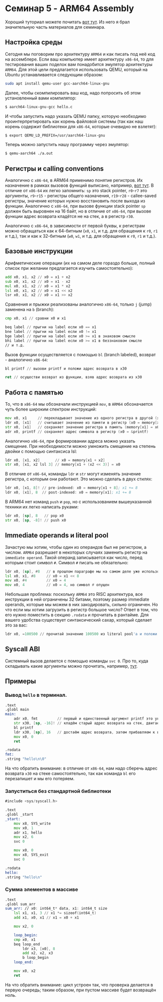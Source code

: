 # Семинар 5 - ARM64 Assembly

Хороший туториал можете почитать [вот тут](https://modexp.wordpress.com/2018/10/30/arm64-assembly/). Из него я брал значительную часть материалов для семинара.

## Настройка среды

Сегодня мы поговорим про архитектуру `ARM64` и как писать под неё код на ассемблере. Если ваш компьютер имеет архитектуру `x86-64`, то для тестирования ваших поделок вам понадобится эмулятор архитектуры `ARM64`. Для этой цели предлагается использовать QEMU, который на Ubuntu устанавливается следующим образом:

```sh
sudo apt install qemu-user gcc-aarch64-linux-gnu
```

Далее, чтобы скомпилировать ваш код, надо попросить об этом установленный вами компилятор:
```sh
$ aarch64-linux-gnu-gcc hello.c
```

И чтобы запустить надо указать QEMU папку, которую необходимо проинтерпретировать как корень файловой системы (так как наш корень содержит библиотеки для `x86-64`, которые очевидно не взлетят):
```sh
$ export QEMU_LD_PREFIX=/usr/aarch64-linux-gnu
```

Теперь можно запустить нашу программу через эмулятор:
```sh
$ qemu-aarch64 ./a.out
```

## Регистры и calling conventions

Аналогично с `x86-64`, в ARM64 применимо понятие регистров. Их назначение в рамках вызовов функций выписано, например, [вот тут](https://stackoverflow.com/a/5467986). В отличие от `x86-64` их легко запомнить: `sp` это stack pointer, `r0`-`r7` это аргументы, `r9`-`r15` - регистры общего назначения, `r19`-`r28` - callee-saved регистры, значение которых нужно восстановить после выхода из функции. Аналогично с `x86-64`, при вызове функции stack pointer `sp` должен быть выровнен на 16 байт, но в отличие от `x86-64`, при вызове функции адрес возврата кладётся не на стек, а в регистр `r30`.

Аналогично с `x86-64`, в зависимости от первой буквы, к регистрам можно обращаться как к 64-битным (`x0`, `x1`, и т.д. для обращения к `r0`, `r1` и т.д.), так и как к 32-битным (`w0`, `w1`, и т.д. для обращения к `r0`, `r1` и т.д.).

## Базовые инструкции

Арифметические операции (их на самом деле гораздо больше, полный список при желании предлагается изучить самостоятельно):
```asm
add x0, x1, x2 // x0 = x1 + x2
sub x0, x1, x2 // x0 = x1 - x2
mul x0, x1, x2 // x0 = x1 * x2
lsl x0, x1, x2 // x0 = x1 << x2
lsr x0, x1, x2 // x0 = x1 >> x2
```

Сравнения и прыжки реализованы аналогично `x86-64`, только `j` (jump) заменена на `b` (branch):
```asm
cmp x0, x1 // сравни x0 и x1

beq label // прыгни на label если x0 == x1
bne label // прыгни на label если x0 != x1
bge label // прыгни на label если x0 >= x1 в знаковом смысле
bhi label // прыгни на label если x0 >= x1 в беззнаковом смысле
// и т.д.
```

Вызов функции осуществляется с помощью `bl` (branch labeled), возврат - аналогично `x86-64`:
```asm
bl printf // вызови printf и положи адрес возврата в x30

ret // осуществи возврат из функции, взяв адрес возврата из x30
```

## Работа с памятью

То, что в `x86-64` мы обозначали инструкцией `mov`, в `ARM64` обозначается чуть более широким спектром инструкций:

```asm
mov x0, x1     // перекладывает значение из одного регистра в другой (x0 = x1)
ldr x0, [x1]   // считывает значение из памяти в регистр (x0 = memory[x1])
str x0, [x1]   // сохраняет значение регистра в память (memory[x1] = x0)
adr x0, printf // сохраняет адрес символа в регистр (x0 = &printf)
```

Аналогично `x86-64`, при формировании адреса можно указать смещение. При необходимости можно умножить смещение на степень двойки с помощью синтаксиса lsl:
```asm
ldr x0, [x1, x2]       // x0 = memory[x1 + x2]
str x0, [x1, x2 lsl 3] // memory[x1 + (x2 << 3)] = x0
```

В отличие от `x86-64`, команды `ldr` и `str` могут изменять значение регистра, с которым они работают. Это можно сделать в двух стилях:
```asm
ldr x0, [x1, 8]! // pre-indexed: x0 = memory[x1 + 8]; x1 += 8
ldr x0, [x1], 8  // post-indexed: x0 = memory[x1]; x1 += 8
```

В ARM64 нет команд `push` и `pop`, но с использованием вышеуказанной техники их легко написать руками:
```asm
ldr x0, [sp], 8   // pop x0
str x0, [sp, -8]! // push x0
```

## Immediate operands и literal pool

Зачастую мы хотим, чтобы один из операндов был не регистром, а числом. `ARM64` разрешает в некоторых случаях заменить регистр на `immediate operand`. Такой операнд записывается как число, перед которым стоит символ `#`. Символ `#` писать не обязательно:
```asm
ldr x0, [sp], #8   // в прошлом параграфе мы на самом деле уже использовали immedate operands
lsl x0, x1, #8     // x0 = x1 << 8
mov x0, #4         // x0 = 4
mov x0, 4          // x0 = 4, но символ # опущен
```

Небольшая проблема: поскольку `ARM64` это RISC архитектура, все инструкции в ней ограничены 32 битами, поэтому размер immediate operands, которые мы можем в них закодировать, сильно ограничен. Но что если мы хотим загрузить в регистр большое число? Ответ в том, что его нужно поместить в секцию `.rodata` и прочитать в рантайме. Для вашего удобства существует синтаксический сахар, который сделает это за вас:
```asm
ldr x0, =100500 // прочитай значение 100500 из literal pool'а и положи его в x0
```

## Syscall ABI

Системный вызов делается с помощью команды `svc 0`. Про то, куда складывать какие аргументы можно прочитать, например, [тут](https://blog.xhyeax.com/2022/04/28/arm64-syscall-table/).

## Примеры

### Вывод `hello` в терминал.
```asm
.text
.globl main
main:
    adr x0, fmt         // первый и единственный аргумент printf это указатель на строчку
    str x30, [sp, -16]! // кладём старый адрес возврата на стек, двигаем верхушку стека на 16 байт, а не на 8, чтобы не нарушить выравнивание
    bl printf
    ldr x30, [sp], 16   // достаём адрес возврата, затем прибавляем к верхушке стека 16, чтобы вернуть её как было
    mov x0, 0
    ret

.rodata
fmt:
.string "hello\n\0"
```
На что обратить внимание: в отличие от `x86-64`, нам надо сберечь адрес возврата `x30` на стеке самостоятельно, так как команда `bl` его перезапишет и мы его потеряем.

### Запуститься без стандартной библиотеки

```asm
#include <sys/syscall.h>

.text
.globl _start
_start:
    mov x8, SYS_write
    mov x0, 1
    adr x1, hello
    mov x2, 6
    svc 0

    mov x0, 0
    mov x8, SYS_exit
    svc 0

.rodata
hello:
.string "hello\n"
```

### Сумма элементов в массиве

```asm
.text
.globl sum_arr
sum_arr: // x0: int64_t* data, x1: int64_t size
    lsl x1, x1, 3 // x1 *= sizeof(int64_t)
    add x1, x0, x1 // x1 = x0 + x1

    mov x2, 0

    loop_begin:
    cmp x0, x1
    beq loop_end
        ldr x3, [x0], 8
        add x2, x2, x3
        b loop_begin
    loop_end:

    mov x0, x2
    ret
```

На что обратить внимание: цикл устроен так, что проверка делается в первую очередь; таким образом, при пустом массиве будет возвращён ноль.
